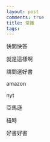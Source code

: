```yaml
---
layout: post
comments: true
title: 常識
tags: 
---
```

快問快答

就是這樣啊

請問選好書

amazon

nyt

亞馬遜

紐時

好書好書

